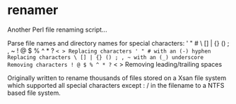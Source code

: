 # renamer
Another Perl file renaming script...

Parse file names and directory names for special characters:
' " # \ [] | {} () ; , ~ ! @ $ % ^ * ? ` < >
Replacing characters ' " # with an (-) hyphen
Replacing characters \ [] | {} () ; , ~ with an (_) underscore
Removing characters ! @ $ % ^ * ? ` < >
Removing leading/trailing spaces

Originally written to rename thousands of files stored on a Xsan file system which supported all special characters except : / in the filename to a NTFS based file system.
